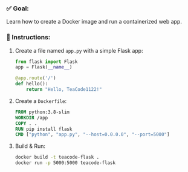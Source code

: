 ### ✅ Goal:
Learn how to create a Docker image and run a containerized web app.

### 📝 Instructions:
1. Create a file named `app.py` with a simple Flask app:
    ```python
    from flask import Flask
    app = Flask(__name__)

    @app.route('/')
    def hello():
        return "Hello, TeaCode1122!"
    ```

2. Create a `Dockerfile`:
    ```dockerfile
    FROM python:3.8-slim
    WORKDIR /app
    COPY . .
    RUN pip install flask
    CMD ["python", "app.py", "--host=0.0.0.0", "--port=5000"]
    ```

3. Build & Run:
    ```bash
    docker build -t teacode-flask .
    docker run -p 5000:5000 teacode-flask
    ```
